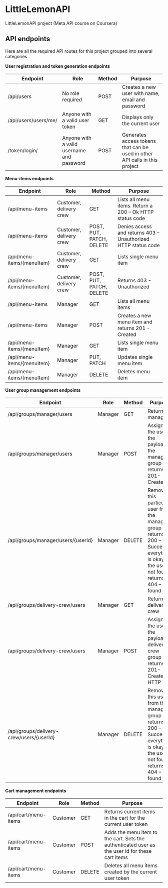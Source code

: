 # LittleLemonAPI
LittleLemonAPI project (Meta API course on Coursera)


## **API endpoints**

Here are all the required API routes for this project grouped into several categories.

**User registration and token generation endpoints**

|**Endpoint**|**Role**|**Method**|**Purpose**|
|------------|--------|----------|-----------|
|/api/users  |No role required|POST|Creates a new user with name, email and password|
|/api/users/users/me/|Anyone with a valid user token|GET|Displays only the current user|
|/token/login/|Anyone with a valid username and password|POST|Generates access tokens that can be used in other API calls in this project|

**Menu-items endpoints**

|**Endpoint**|**Role**|**Method**|**Purpose**|
|------------|--------|----------|-----------|
|/api/menu-items |Customer, delivery crew|GET|Lists all menu items. Return a 200 – Ok HTTP status code|
|/api/menu-items|Customer, delivery crew|POST, PUT, PATCH, DELETE|Denies access and returns 403 – Unauthorized HTTP status code|
|/api/menu-items/{menuItem}|Customer, delivery crew|GET|Lists single menu item|
|/api/menu-items/{menuItem}  |Customer, delivery crew|POST, PUT, PATCH, DELETE|Returns 403 - Unauthorized|
|/api/menu-items  |Manager|GET|Lists all menu items|
|/api/menu-items  |Manager|POST|Creates a new menu item and returns 201 - Created|
|/api/menu-items/{menuItem}  |Manager|GET|Lists single menu item|
|/api/menu-items/{menuItem}  |Manager|PUT, PATCH|Updates single menu item|
|/api/menu-items/{menuItem}  |Manager|DELETE|Deletes menu item|

**User group management endpoints**

|**Endpoint**|**Role**|**Method**|**Purpose**|
|------------|--------|----------|-----------|
|/api/groups/manager/users |Manager|GET|Returns all managers|
|/api/groups/manager/users |Manager|POST|Assigns the user in the payload to the manager group and returns 201-Created|
|/api/groups/manager/users/{userId}|Manager|DELETE|Removes this particular user from the manager group and returns 200 – Success if everything is okay. If the user is not found, returns 404 – Not found|
|/api/groups/delivery-crew/users|Manager|GET|Returns all delivery crew|
|/api/groups/delivery-crew/users|Manager|POST|Assigns the user in the payload to delivery crew group and returns 201-Created HTTP|
|/api/groups/delivery-crew/users/{userId}|Manager|DELETE|Removes this user from the manager group and returns 200 – Success if everything is okay. If the user is not found, returns  404 – Not found|


**Cart management endpoints**

|**Endpoint**|**Role**|**Method**|**Purpose**|
|------------|--------|----------|-----------|
|/api/cart/menu-items  |Customer|GET|Returns current items in the cart for the current user token|
|/api/cart/menu-items  |Customer|POST|Adds the menu item to the cart. Sets the authenticated user as the user id for these cart items|
|/api/cart/menu-items  |Customer|DELETE|Deletes all menu items created by the current user token|
